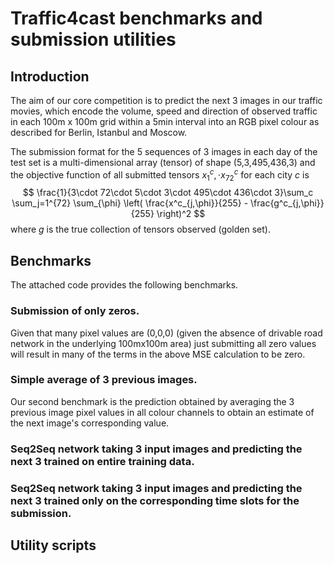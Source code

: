 # Traffic4cast benchmarks and submission utilities

## Introduction

The aim of our core competition is to predict the next 3 images in our traffic movies, which encode
the volume, speed and direction of observed traffic in each 100m x 100m grid within a 5min interval
into an RGB pixel colour as described for Berlin, Istanbul and Moscow.

The submission format for the 5 sequences of 3 images in each day of the test set is a multi-dimensional
array (tensor) of shape (5,3,495,436,3) and the objective function of all submitted tensors $x^c_1,\cdot x^c_72$
for each city $c$ is
$$
\frac{1}{3\cdot 72\cdot 5\cdot 3\cdot 495\cdot 436\cdot 3}\sum_c \sum_j=1^{72} \sum_{\phi} \left( \frac{x^c_{j,\phi}}{255} - \frac{g^c_{j,\phi}}{255} \right)^2
$$
where $g$ is the true collection of tensors observed (golden set).

## Benchmarks

The attached code provides the following benchmarks.

### Submission of only zeros.
Given that many pixel values are (0,0,0) (given the absence of drivable road network in the underlying 100mx100m area) just submitting
all zero values will result in many of the terms in the above MSE calculation to be zero.

### Simple average of 3 previous images.
Our second benchmark is the prediction obtained by averaging the 3 previous image pixel values in all colour channels to obtain an estimate
of the next image's corresponding value.

### Seq2Seq network taking 3 input images and predicting the next 3 trained on entire training data.

### Seq2Seq network taking 3 input images and predicting the next 3 trained only on the corresponding time slots for the submission.

## Utility scripts



